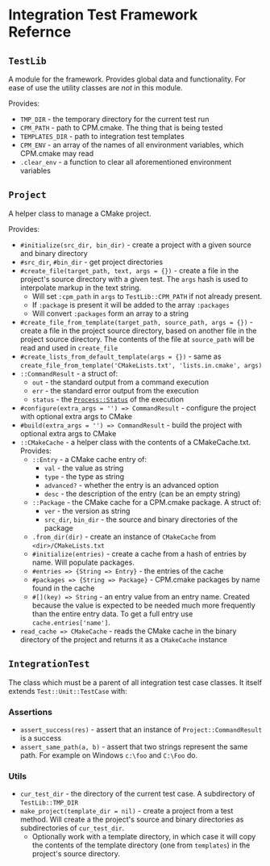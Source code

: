 # Integration Test Framework Refernce

## `TestLib`

A module for the framework. Provides global data and functionality. For ease of use the utility classes are *not* in this module.

Provides:

* `TMP_DIR` - the temporary directory for the current test run
* `CPM_PATH` - path to CPM.cmake. The thing that is being tested
* `TEMPLATES_DIR` - path to integration test templates
* `CPM_ENV` - an array of the names of all environment variables, which CPM.cmake may read
* `.clear_env` - a function to clear all aforementioned environment variables

## `Project`

A helper class to manage a CMake project.

Provides:

* `#initialize(src_dir, bin_dir)` - create a project with a given source and binary directory
* `#src_dir`, `#bin_dir` - get project directories
* `#create_file(target_path, text, args = {})` - create a file in the project's source directory with a given test. The `args` hash is used to interpolate markup in the text string.
    * Will set `:cpm_path` in `args` to `TestLib::CPM_PATH` if not already present.
    * If `:package` is present it will be added to the array `:packages`
    * Will convert `:packages` form an array to a string
* `#create_file_from_template(target_path, source_path, args = {})` - create a file in the project source directory, based on another file in the project source directory. The contents of the file at `source_path` will be read and used in `create_file`
* `#create_lists_from_default_template(args = {})` - same as `create_file_from_template('CMakeLists.txt', 'lists.in.cmake', args)`
* `::CommandResult` - a struct of:
    * `out` - the standard output from a command execution
    * `err` - the standard error output from the execution
    * `status` - the [`Process::Status`](https://ruby-doc.org/core-2.7.0/Process/Status.html) of the execution
* `#configure(extra_args = '') => CommandResult` - configure the project with optional extra args to CMake
* `#build(extra_args = '') => CommandResult` - build the project with optional extra args to CMake
* `::CMakeCache` - a helper class with the contents of a CMakeCache.txt. Provides:
    * `::Entry` - a CMake cache entry of:
        * `val` - the value as string
        * `type` - the type as string
        * `advanced?` - whether the entry is an advanced option
        * `desc` - the description of the entry (can be an empty string)
    * `::Package` - the CMake cache for a CPM.cmake package. A struct of:
        * `ver` - the version as string
        * `src_dir`, `bin_dir` - the source and binary directories of the package
    * `.from_dir(dir)` - create an instance of `CMakeCache` from `<dir>/CMakeLists.txt`
    * `#initialize(entries)` - create a cache from a hash of entries by name. Will populate packages.
    * `#entries => {String => Entry}` - the entries of the cache
    * `#packages => {String => Package}` - CPM.cmake packages by name found in the cache
    * `#[](key) => String` - an entry value from an entry name. Created because the value is expected to be needed much more frequently than the entire entry data. To get a full entry use `cache.entries['name']`.
* `read_cache => CMakeCache` - reads the CMake cache in the binary directory of the project and returns it as a `CMakeCache` instance

## `IntegrationTest`

The class which must be a parent of all integration test case classes. It itself extends `Test::Unit::TestCase` with:

### Assertions

* `assert_success(res)` - assert that an instance of `Project::CommandResult` is a success
* `assert_same_path(a, b)` - assert that two strings represent the same path. For example on Windows `c:\foo` and `C:\Foo` do.

### Utils

* `cur_test_dir` - the directory of the current test case. A subdirectory of `TestLib::TMP_DIR`
* `make_project(template_dir = nil)` - create a project from a test method. Will create a the project's source and binary directories as subdirectories of `cur_test_dir`.
    * Optionally work with a template directory, in which case it will copy the contents of the template directory (one from `templates`) in the project's source directory.

